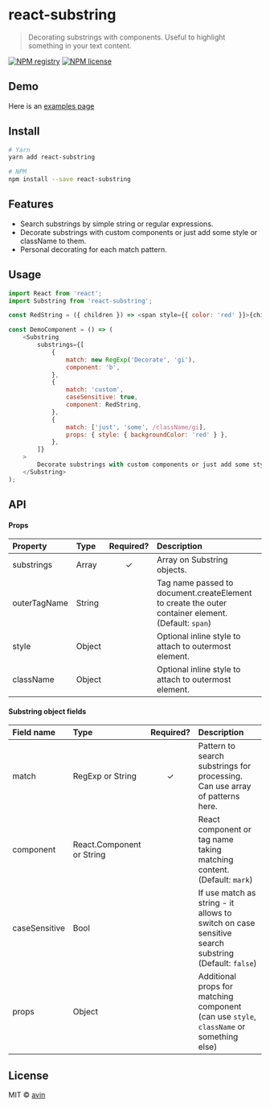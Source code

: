 # react-substring

> Decorating substrings with components. Useful to highlight something in your text content.

[![NPM registry](https://img.shields.io/npm/v/react-substring.svg?style=for-the-badge)](https://yarnpkg.com/en/package/react-substring) [![NPM license](https://img.shields.io/badge/license-mit-red.svg?style=for-the-badge)](LICENSE)

## Demo

Here is an [examples page](https://avin.github.io/react-substring)

## Install

```bash
# Yarn
yarn add react-substring

# NPM
npm install --save react-substring
```

## Features

* Search substrings by simple string or regular expressions.
* Decorate substrings with custom components or just add some style or className to them.
* Personal decorating for each match pattern.

## Usage

```js
import React from 'react';
import Substring from 'react-substring';

const RedString = ({ children }) => <span style={{ color: 'red' }}>{children}</span>;

const DemoComponent = () => (
    <Substring
        substrings={[
            {
                match: new RegExp('Decorate', 'gi'),
                component: 'b',
            },
            {
                match: 'custom',
                caseSensitive: true,
                component: RedString,
            },
            {
                match: ['just', 'some', /className/gi],
                props: { style: { backgroundColor: 'red' } },
            },
        ]}
    >
        Decorate substrings with custom components or just add some style or className to them
    </Substring>
);
```

## API

#### Props

| Property     | Type             | Required? | Description                                                                                        |
| :----------- | :--------------- | :-------: | :------------------------------------------------------------------------------------------------- |
| substrings   | Array<Substring> |     ✓     | Array on Substring objects.                                                                        |
| outerTagName | String           |           | Tag name passed to document.createElement to create the outer container element. (Default: `span`) |
| style        | Object           |           | Optional inline style to attach to outermost element.                                              |
| className    | Object           |           | Optional inline style to attach to outermost element.                                              |

#### Substring object fields

| Field name    | Type                      | Required? | Description                                                                                        |
| :------------ | :------------------------ | :-------: | :------------------------------------------------------------------------------------------------- |
| match         | RegExp or String          |     ✓     | Pattern to search substrings for processing. Can use array of patterns here.                       |
| component     | React.Component or String |           | React component or tag name taking matching content. (Default: `mark`)                             |
| caseSensitive | Bool                      |           | If use match as string - it allows to switch on case sensitive search substring (Default: `false`) |
| props         | Object                    |           | Additional props for matching component (can use `style`, `className` or something else)           |

## License

MIT © [avin](https://github.com/avin)
